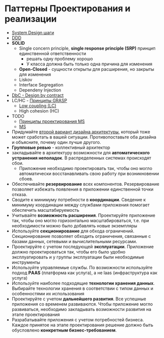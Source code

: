# Паттерны Проектирования и реализации

- [System Design шаги](https://www.youtube.com/watch?v=i7twT3x5yv8&ab_channel=ByteByteGo)
- [DDD](ddd.md)
- __SOLID__
  - Single concern principle, __single response principle (SRP)__ принцип единственной ответственности 
    - решать одну проблему хорошо
    - У класса должна быть только одна причина для изменения
  - __Open-Closed__ - сущности открыты для расширения, но закрыты для изменения
  - Liskov
  - Interface Segregation
  - Dependeny Injection
- [DbC - Design by contract](https://habr.com/ru/company/southbridge/blog/679906/)
- LC/HC - [Принципы GRASP](https://rmcreative.ru/blog/post/printsipy-grasp)
  - [Low coupling (LC)](../../ability/low.coupling.md)
  - High cohesion (HC)
- TODO
  - [Принципы проектирования MS](https://docs.microsoft.com/ru-ru/azure/architecture/guide/design-principles/)
  - [MS](https://docs.microsoft.com/ru-ru/azure/architecture/patterns/category/design-implementation)
- Придумайте [второй вариант дизайна архитектуры](../../alternative.md), который тоже может сработать в вашей ситуации. Противопоставьте оба дизайна и объясните, почему один лучше другого.
- __Групповые ревью__ - коллективный архитектор
- закладывайте в архитектуру возможности для __автоматического устранения неполадок__. В распределенных системах происходят сбои.
  - Приложение необходимо проектировать так, чтобы оно могло автоматически восстанавливать свою работу при возникновении сбоев.
- Обеспечивайте __резервирование__ всех компонентов. Резервирование позволяет избежать появления в приложении единственной точки отказа.
- Сводите к минимуму потребности в __координации__. Сведение к минимуму координации между службами приложения помогает обеспечить масштабируемость
- Учитывайте __возможность расширения__. Проектируйте приложение так, чтобы оно могло горизонтально масштабироваться, т.е. при необходимости можно было добавлять новые экземпляры
- Используйте __секционирование__ для обхода ограничений. Секционирование позволяет обходить ограничения, связанные с базами данных, сетевыми и вычислительными ресурсами.
- Проектируйте с учетом последующей __эксплуатации__. Приложение должно проектироваться так, чтобы его было удобно эксплуатировать и у группы эксплуатации были необходимые инструменты
- Используйте управляемые службы. По возможности используйте подход __РAAS__ (платформа как услуга), а не laas (инфраструктура как услуга)
- Используйте наиболее подходящие __технологии хранения данных__. Выбирайте технологии хранения в соответствии с типом данных и особенностями их использования
- Проектируйте с учетом __дальнейшего развития__. Все успешные приложения со временем развиваются. Чтобы приложение могло развиваться, необходимо закладывать возможности развития на этапе проектирования
- Разрабатывайте приложения с учетом потребностей бизнеса. Каждое принятое на этапе проектирования решение должно быть обусловлено __конкретным бизнес-требованием__.
